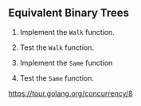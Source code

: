 ## Equivalent Binary Trees

1. Implement the `Walk` function.

2. Test the `Walk` function.

3. Implement the `Same` function

4. Test the `Same` function.

https://tour.golang.org/concurrency/8
